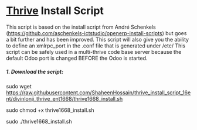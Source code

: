 # [Thrive](https://www.thrivebureau.com "Thrive ERP's Homepage") Install Script

This script is based on the install script from André Schenkels (https://github.com/aschenkels-ictstudio/openerp-install-scripts)
but goes a bit further and has been improved. This script will also give you the ability to define an xmlrpc_port in the .conf file that is generated under /etc/
This script can be safely used in a multi-thrive code base server because the default Odoo port is changed BEFORE the Odoo is started.


##### 1. Download the script:


sudo wget https://raw.githubusercontent.com/ShaheenHossain/thrive_install_script_16ent/divinlonji_thrive_ent1668/thrive1668_install.sh

sudo chmod +x thrive1668_install.sh

sudo ./thrive1668_install.sh




